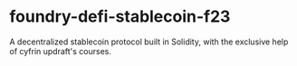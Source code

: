# foundry-defi-stablecoin-f23
A decentralized stablecoin protocol built in Solidity, with the exclusive help of cyfrin updraft's courses.
